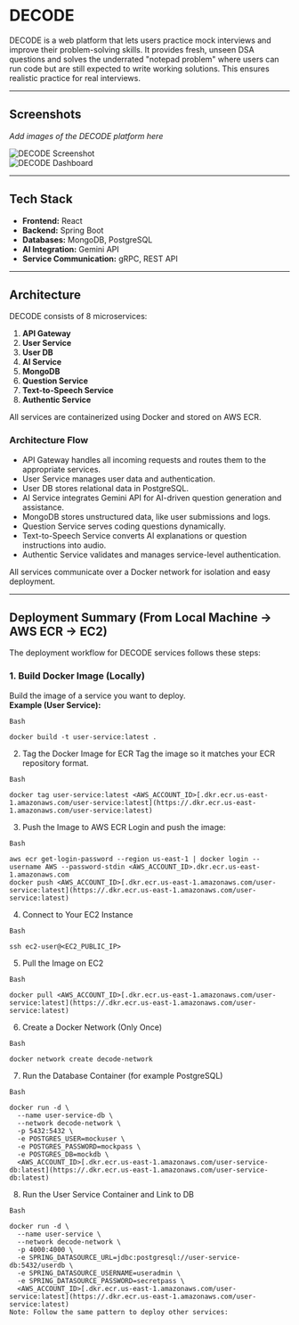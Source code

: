 # DECODE

DECODE is a web platform that lets users practice mock interviews and improve their problem-solving skills. It provides fresh, unseen DSA questions and solves the underrated "notepad problem" where users can run code but are still expected to write working solutions. This ensures realistic practice for real interviews.

---

## Screenshots

*Add images of the DECODE platform here*  

![DECODE Screenshot](link_to_image)  
![DECODE Dashboard](link_to_image)

---

## Tech Stack

- **Frontend:** React  
- **Backend:** Spring Boot  
- **Databases:** MongoDB, PostgreSQL  
- **AI Integration:** Gemini API
- **Service Communication:** gRPC, REST API  

---

## Architecture

DECODE consists of 8 microservices:

1. **API Gateway**  
2. **User Service**  
3. **User DB**  
4. **AI Service**  
5. **MongoDB**  
6. **Question Service**  
7. **Text-to-Speech Service**  
8. **Authentic Service**  

All services are containerized using Docker and stored on AWS ECR.

### Architecture Flow

- API Gateway handles all incoming requests and routes them to the appropriate services.
- User Service manages user data and authentication.
- User DB stores relational data in PostgreSQL.
- AI Service integrates Gemini API for AI-driven question generation and assistance.
- MongoDB stores unstructured data, like user submissions and logs.
- Question Service serves coding questions dynamically.
- Text-to-Speech Service converts AI explanations or question instructions into audio.
- Authentic Service validates and manages service-level authentication.

All services communicate over a Docker network for isolation and easy deployment.

---

## Deployment Summary (From Local Machine → AWS ECR → EC2)

The deployment workflow for DECODE services follows these steps:

### 1. Build Docker Image (Locally)
Build the image of a service you want to deploy.  
**Example (User Service):**
```
Bash

docker build -t user-service:latest .
```
2. Tag the Docker Image for ECR
Tag the image so it matches your ECR repository format.
```
Bash

docker tag user-service:latest <AWS_ACCOUNT_ID>[.dkr.ecr.us-east-1.amazonaws.com/user-service:latest](https://.dkr.ecr.us-east-1.amazonaws.com/user-service:latest)
```
3. Push the Image to AWS ECR
Login and push the image:
```
Bash

aws ecr get-login-password --region us-east-1 | docker login --username AWS --password-stdin <AWS_ACCOUNT_ID>.dkr.ecr.us-east-1.amazonaws.com
docker push <AWS_ACCOUNT_ID>[.dkr.ecr.us-east-1.amazonaws.com/user-service:latest](https://.dkr.ecr.us-east-1.amazonaws.com/user-service:latest)
```
4. Connect to Your EC2 Instance
```
Bash

ssh ec2-user@<EC2_PUBLIC_IP>
```
5. Pull the Image on EC2
```
Bash

docker pull <AWS_ACCOUNT_ID>[.dkr.ecr.us-east-1.amazonaws.com/user-service:latest](https://.dkr.ecr.us-east-1.amazonaws.com/user-service:latest)
```
6. Create a Docker Network (Only Once)
```
Bash

docker network create decode-network
```
7. Run the Database Container (for example PostgreSQL)
```
Bash

docker run -d \
  --name user-service-db \
  --network decode-network \
  -p 5432:5432 \
  -e POSTGRES_USER=mockuser \
  -e POSTGRES_PASSWORD=mockpass \
  -e POSTGRES_DB=mockdb \
  <AWS_ACCOUNT_ID>[.dkr.ecr.us-east-1.amazonaws.com/user-service-db:latest](https://.dkr.ecr.us-east-1.amazonaws.com/user-service-db:latest)
```
8. Run the User Service Container and Link to DB
```
Bash

docker run -d \
  --name user-service \
  --network decode-network \
  -p 4000:4000 \
  -e SPRING_DATASOURCE_URL=jdbc:postgresql://user-service-db:5432/userdb \
  -e SPRING_DATASOURCE_USERNAME=useradmin \
  -e SPRING_DATASOURCE_PASSWORD=secretpass \
  <AWS_ACCOUNT_ID>[.dkr.ecr.us-east-1.amazonaws.com/user-service:latest](https://.dkr.ecr.us-east-1.amazonaws.com/user-service:latest)
Note: Follow the same pattern to deploy other services:
```
